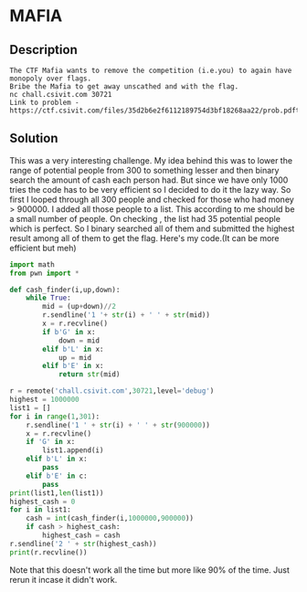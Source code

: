 # MAFIA
## Description
```
The CTF Mafia wants to remove the competition (i.e.you) to again have monopoly over flags.
Bribe the Mafia to get away unscathed and with the flag.
nc chall.csivit.com 30721
Link to problem - https://ctf.csivit.com/files/35d2b6e2f6112189754d3bf18268aa22/prob.pdftoken=eyJ1c2VyX2lkIjoxMTczLCJ0ZWFtX2lkIjozMzAsImZpbGVfaWQiOjQ4NTJ9.Xxbjeg.h_wQbrfm8UWdJFtdN2aGbSy4aI4
```
## Solution
This was a very interesting challenge.
My idea behind this was to lower the range of potential people from 300 to something lesser and then binary search the amount of cash each person had.
But since we have only 1000 tries the code has to be very efficient so I decided to do it the lazy way.
So first I looped through all 300 people and checked for those who had money > 900000.
I added all those people to a list.
This according to me should be a small number of people.
On checking , the list had 35 potential people which is perfect.
So I binary searched all of them and submitted the highest result among all of them to get the flag.
Here's my code.(It can be more efficient but meh)

```python
import math
from pwn import *

def cash_finder(i,up,down):
    while True:
        mid = (up+down)//2
        r.sendline('1 '+ str(i) + ' ' + str(mid))
        x = r.recvline()
        if b'G' in x:
            down = mid
        elif b'L' in x:
            up = mid
        elif b'E' in x:
            return str(mid)

r = remote('chall.csivit.com',30721,level='debug')
highest = 1000000
list1 = []
for i in range(1,301):
    r.sendline('1 ' + str(i) + ' ' + str(900000))
    x = r.recvline()
    if 'G' in x:
        list1.append(i)
    elif b'L' in x:
        pass
    elif b'E' in c:
        pass
print(list1,len(list1))
highest_cash = 0
for i in list1:
    cash = int(cash_finder(i,1000000,900000))
    if cash > highest_cash:
        highest_cash = cash
r.sendline('2 ' + str(highest_cash))
print(r.recvline())
```
Note that this doesn't work all the time but more like 90% of the time.
Just rerun it incase it didn't work.
